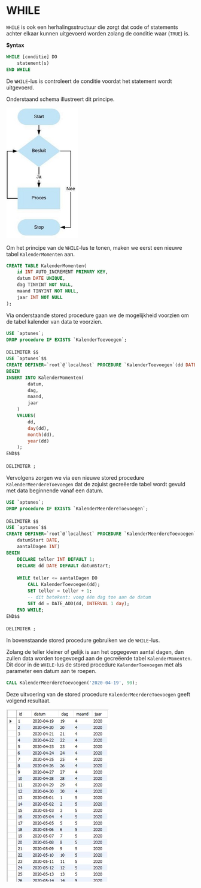# WHILE

`WHILE` is ook een herhalingsstructuur die zorgt dat code of statements achter elkaar kunnen uitgevoerd worden zolang de conditie waar \(`TRUE`\) is.

**Syntax**

```sql
WHILE [conditie] DO
    statement(s)
END WHILE 
```

De `WHILE`-lus is controleert de conditie voordat het statement wordt uitgevoerd.

Onderstaand schema illustreert dit principe.

![](../../.gitbook/assets/sp_while.JPG)

Om het principe van de `WHILE`-lus te tonen, maken we eerst een nieuwe tabel `KalenderMomenten` aan.

```sql
CREATE TABLE KalenderMomenten(
    id INT AUTO_INCREMENT PRIMARY KEY,
    datum DATE UNIQUE,
    dag TINYINT NOT NULL,
    maand TINYINT NOT NULL,
    jaar INT NOT NULL
);
```

Via onderstaande stored procedure gaan we de mogelijkheid voorzien om de tabel kalender van data te voorzien.

```sql
USE `aptunes`;
DROP procedure IF EXISTS `KalenderToevoegen`;

DELIMITER $$
USE `aptunes`$$
CREATE DEFINER=`root`@`localhost` PROCEDURE `KalenderToevoegen`(dd DATE)
BEGIN
INSERT INTO KalenderMomenten(
        datum,
        dag,
        maand,
        jaar
    )
    VALUES(
        dd, 
        day(dd),
        month(dd),
        year(dd)
    );
END$$

DELIMITER ;
```

Vervolgens zorgen we via een nieuwe stored procedure `KalenderMeerdereToevoegen` dat de zojuist gecreëerde tabel wordt gevuld met data beginnende vanaf een datum.

```sql
USE `aptunes`;
DROP procedure IF EXISTS `KalenderMeerdereToevoegen`;

DELIMITER $$
USE `aptunes`$$
CREATE DEFINER=`root`@`localhost` PROCEDURE `KalenderMeerdereToevoegen`(
	datumStart DATE,
    aantalDagen INT)
BEGIN
	DECLARE teller INT DEFAULT 1;
    DECLARE dd DATE DEFAULT datumStart;

    WHILE teller <= aantalDagen DO
        CALL KalenderToevoegen(dd);
        SET teller = teller + 1;
        -- dit betekent: voeg één dag toe aan de datum
        SET dd = DATE_ADD(dd, INTERVAL 1 day);
    END WHILE;
END$$

DELIMITER ;
```

In bovenstaande stored procedure gebruiken we de `WHILE`-lus.

Zolang de teller kleiner of gelijk is aan het opgegeven aantal dagen, dan zullen data worden toegevoegd aan de gecreëerde tabel `KalenderMomenten`. Dit door in de `WHILE`-lus de stored procedure `KalenderToevoegen` met als parameter een datum aan te roepen.

```sql
CALL KalenderMeerdereToevoegen('2020-04-19', 90);
```

Deze uitvoering van de stored procedure `KalenderMeerdereToevoegen` geeft volgend resultaat.

![](../../.gitbook/assets/storedp_while_result.JPG)

